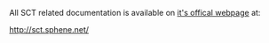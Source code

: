 All SCT related documentation is available on [it's offical webpage](http://sct.sphene.net) at:

http://sct.sphene.net/